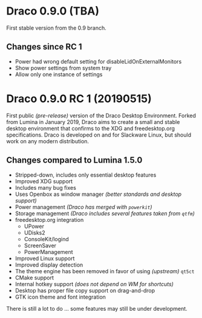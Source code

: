 # Draco 0.9.0 (TBA)

First stable version from the 0.9 branch.

## Changes since RC 1

 - Power had wrong default setting for disableLidOnExternalMonitors
 - Show power settings from system tray
 - Allow only one instance of settings

# Draco 0.9.0 RC 1 (20190515)

First public *(pre-release)* version of the Draco Desktop Environment. Forked from Lumina in January 2019, Draco aims to create a small and stable desktop environment that confirms to the XDG and freedesktop.org specifications. Draco is developed on and for Slackware Linux, but should work on any modern distribution.

## Changes compared to Lumina 1.5.0

 - Stripped-down, includes only essential desktop features
 - Improved XDG support
 - Includes many bug fixes
 - Uses Openbox as window manager *(better standards and desktop support)*
 - Power management *(Draco has merged with ``powerkit``)*
 - Storage management *(Draco includes several features taken from ``qtfm``)*
 - freedesktop.org integration
   - UPower
   - UDisks2
   - ConsoleKit/logind
   - ScreenSaver
   - PowerManagement
 - Improved Linux support
 - Improved display detection
 - The theme engine has been removed in favor of using *(upstream)* ``qt5ct``
 - CMake support
 - Internal hotkey support *(does not depend on WM for shortcuts)*
 - Desktop has proper file copy support on drag-and-drop
 - GTK icon theme and font integration

There is still a lot to do ... some features may still be under development.
